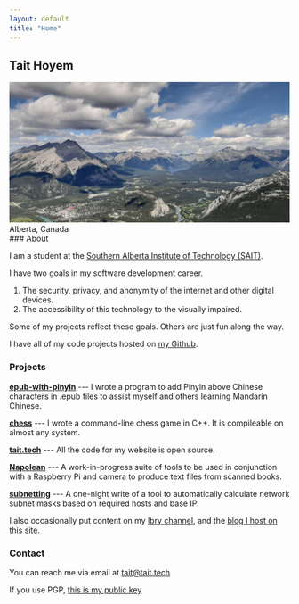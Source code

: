 ```yaml
---
layout: default
title: "Home"
---
```


## Tait Hoyem

<div id="img-wrapper">
  <img id="main-img" src="/assets/img/banff.jpg" alt="A photo I took of the valley Banff, Alberta sits in">
  <label for="main-img">Alberta, Canada</label>
</div>
### About

I am a student at the <a href="https://sait.ca/">Southern Alberta Institute of Technology (SAIT)</a>.

I have two goals in my software development career.

1. The security, privacy, and anonymity of the internet and other digital devices.
2. The accessibility of this technology to the visually impaired.

Some of my projects reflect these goals.
Others are just fun along the way.

I have all of my code projects hosted on [my Github](https://github.com/TTWNO).

### Projects

**[epub-with-pinyin](https://github.com/TTWNO/epub-with-pinyin)** ---
I wrote a program to add Pinyin above Chinese characters in .epub files to assist myself and others learning Mandarin Chinese.

**[chess](https://github.com/TTWNO/chess)** ---
I wrote a command-line chess game in C++. It is compileable on almost any system.

**[tait.tech](https://github.com/TTWNO/tait.tech)** ---
All the code for my website is open source.

**[Napolean](https://github.com/TTWNO/Napolean)** ---
A work-in-progress suite of tools to be used in conjunction with a Raspberry Pi 
and camera to produce text files from scanned books.

**[subnetting](https://github.com/TTWNO/subnetting)** ---
A one-night write of a tool to automatically calculate network subnet masks based on required hosts and base IP.

I also occasionally put content on my [lbry channel](https://lbry.tv/@tait:7), and the [blog I host on this site](/blog/).

### Contact

You can reach me via email at [tait@tait.tech](mailto:tait@tait.tech)

If you use PGP, [this is my public key](/public-key.asc)

